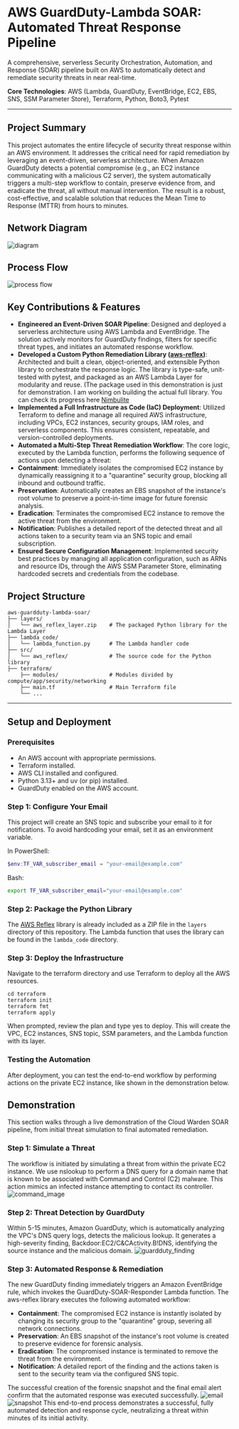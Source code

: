 # AWS GuardDuty-Lambda SOAR: Automated Threat Response Pipeline
A comprehensive, serverless Security Orchestration, Automation, and Response (SOAR) pipeline built on AWS to automatically detect and remediate security threats in near real-time.

__Core Technologies__: AWS (Lambda, GuardDuty, EventBridge, EC2, EBS, SNS, SSM Parameter Store), Terraform, Python, Boto3, Pytest

---
## Project Summary
This project automates the entire lifecycle of security threat response within an AWS environment. It addresses the critical need for rapid remediation by leveraging an event-driven, serverless architecture. When Amazon GuardDuty detects a potential compromise (e.g., an EC2 instance communicating with a malicious C2 server), the system automatically triggers a multi-step workflow to contain, preserve evidence from, and eradicate the threat, all without manual intervention. The result is a robust, cost-effective, and scalable solution that reduces the Mean Time to Response (MTTR) from hours to minutes.

## Network Diagram
![diagram](./images/diagram.png)

## Process Flow
![process flow](./images/Flowchart.png)

## Key Contributions & Features
- __Engineered an Event-Driven SOAR Pipeline__: Designed and deployed a serverless architecture using AWS Lambda and EventBridge. The solution actively monitors for GuardDuty findings, filters for specific threat types, and initiates an automated response workflow.
- __Developed a Custom Python Remediation Library ([aws-reflex](https://github.com/blu371ck/aws-reflex))__: Architected and built a clean, object-oriented, and extensible Python library to orchestrate the response logic. The library is type-safe, unit-tested with pytest, and packaged as an AWS Lambda Layer for modularity and reuse. (The package used in this demonstration is just for demonstration. I am working on building the actual full library. You can check its progress here [Nimbulite](https://github.com/blu371ck/Nimbulite)
- __Implemented a Full Infrastructure as Code (IaC) Deployment__: Utilized Terraform to define and manage all required AWS infrastructure, including VPCs, EC2 instances, security groups, IAM roles, and serverless components. This ensures consistent, repeatable, and version-controlled deployments.
- __Automated a Multi-Step Threat Remediation Workflow__: The core logic, executed by the Lambda function, performs the following sequence of actions upon detecting a threat:
- __Containment__: Immediately isolates the compromised EC2 instance by dynamically reassigning it to a "quarantine" security group, blocking all inbound and outbound traffic.
- __Preservation__: Automatically creates an EBS snapshot of the instance's root volume to preserve a point-in-time image for future forensic analysis.
- __Eradication__: Terminates the compromised EC2 instance to remove the active threat from the environment.
- __Notification__: Publishes a detailed report of the detected threat and all actions taken to a security team via an SNS topic and email subscription.
- __Ensured Secure Configuration Management__: Implemented security best practices by managing all application configuration, such as ARNs and resource IDs, through the AWS SSM Parameter Store, eliminating hardcoded secrets and credentials from the codebase.

## Project Structure
```
aws-guardduty-lambda-soar/
├── layers/
│   └── aws_reflex_layer.zip    # The packaged Python library for the Lambda Layer
├── lambda_code/
│   └── lambda_function.py      # The Lambda handler code
├── src/
│   └── aws_reflex/             # The source code for the Python library
├── terraform/
    ├── modules/                # Modules divided by compute/app/security/networking
    ├── main.tf                 # Main Terraform file
    └── ...
```

---
## Setup and Deployment

### Prerequisites

- An AWS account with appropriate permissions.
- Terraform installed.
- AWS CLI installed and configured.
- Python 3.13+ and uv (or pip) installed.
- GuardDuty enabled on the AWS account.

### Step 1: Configure Your Email

This project will create an SNS topic and subscribe your email to it for notifications. To avoid hardcoding your email, set it as an environment variable.

In PowerShell:

```powershell
$env:TF_VAR_subscriber_email = "your-email@example.com"
```

Bash:

```bash
export TF_VAR_subscriber_email="your-email@example.com"
```

### Step 2: Package the Python Library

The [AWS Reflex](https://github.com/blu371ck/aws-reflex) library is already included as a ZIP file in the `layers` directory of this repository. The Lambda function that uses the library can be found in the `lambda_code` directory.

### Step 3: Deploy the Infrastructure

Navigate to the terraform directory and use Terraform to deploy all the AWS resources.

```
cd terraform
terraform init
terraform fmt
terraform apply
```

When prompted, review the plan and type yes to deploy. This will create the VPC, EC2 instances, SNS topic, SSM parameters, and the Lambda function with its layer.

### Testing the Automation

After deployment, you can test the end-to-end workflow by performing actions on the private EC2 instance, like shown in the demonstration below.

## Demonstration
This section walks through a live demonstration of the Cloud Warden SOAR pipeline, from initial threat simulation to final automated remediation.

### Step 1: Simulate a Threat
The workflow is initiated by simulating a threat from within the private EC2 instance. We use nslookup to perform a DNS query for a domain name that is known to be associated with Command and Control (C2) malware. This action mimics an infected instance attempting to contact its controller.
![command_image](./images/command.png)

### Step 2: Threat Detection by GuardDuty
Within 5-15 minutes, Amazon GuardDuty, which is automatically analyzing the VPC's DNS query logs, detects the malicious lookup. It generates a high-severity finding, Backdoor:EC2/C&CActivity.B!DNS, identifying the source instance and the malicious domain.
![guardduty_finding](./images/guardduty.png)

### Step 3: Automated Response & Remediation
The new GuardDuty finding immediately triggers an Amazon EventBridge rule, which invokes the GuardDuty-SOAR-Responder Lambda function. The aws-reflex library executes the following automated workflow:
- __Containment__: The compromised EC2 instance is instantly isolated by changing its security group to the "quarantine" group, severing all network connections.
- __Preservation__: An EBS snapshot of the instance's root volume is created to preserve evidence for forensic analysis.
- __Eradication__: The compromised instance is terminated to remove the threat from the environment.
- __Notification__: A detailed report of the finding and the actions taken is sent to the security team via the configured SNS topic.

The successful creation of the forensic snapshot and the final email alert confirm that the automated response was executed successfully.
![email](./images/email.png)
![snapshot](./images/snapshot.png)
This end-to-end process demonstrates a successful, fully automated detection and response cycle, neutralizing a threat within minutes of its initial activity.
